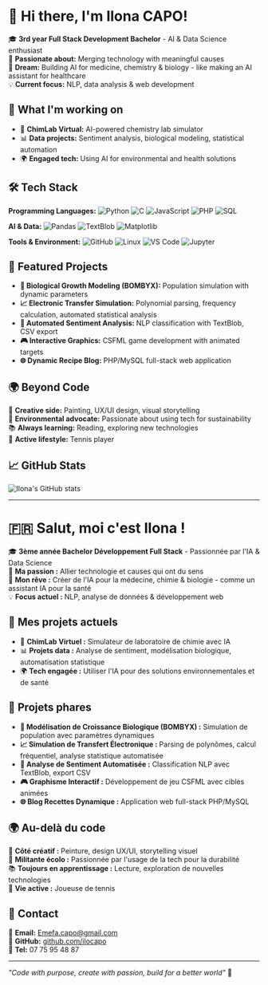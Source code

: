 # 👋 Hi there, I'm Ilona CAPO!

🎓 **3rd year Full Stack Development Bachelor** - AI & Data Science enthusiast  
🔬 **Passionate about:** Merging technology with meaningful causes  
🌱 **Dream:** Building AI for medicine, chemistry & biology - like making an AI assistant for healthcare  
💡 **Current focus:** NLP, data analysis & web development  

## 🚀 What I'm working on
- 🧪 **ChimLab Virtual:** AI-powered chemistry lab simulator
- 📊 **Data projects:** Sentiment analysis, biological modeling, statistical automation
- 🌍 **Engaged tech:** Using AI for environmental and health solutions

## 🛠️ Tech Stack

**Programming Languages:**
![Python](https://img.shields.io/badge/-Python-3776AB?style=flat&logo=python&logoColor=white)
![C](https://img.shields.io/badge/-C-A8B9CC?style=flat&logo=c&logoColor=white)
![JavaScript](https://img.shields.io/badge/-JavaScript-F7DF1E?style=flat&logo=javascript&logoColor=black)
![PHP](https://img.shields.io/badge/-PHP-777BB4?style=flat&logo=php&logoColor=white)
![SQL](https://img.shields.io/badge/-SQL-4479A1?style=flat&logo=mysql&logoColor=white)

**AI & Data:**
![Pandas](https://img.shields.io/badge/-Pandas-150458?style=flat&logo=pandas&logoColor=white)
![TextBlob](https://img.shields.io/badge/-TextBlob-FF6B6B?style=flat&logoColor=white)
![Matplotlib](https://img.shields.io/badge/-Matplotlib-11557C?style=flat&logoColor=white)

**Tools & Environment:**
![GitHub](https://img.shields.io/badge/-GitHub-181717?style=flat&logo=github&logoColor=white)
![Linux](https://img.shields.io/badge/-Linux-FCC624?style=flat&logo=linux&logoColor=black)
![VS Code](https://img.shields.io/badge/-VS%20Code-007ACC?style=flat&logo=visual-studio-code&logoColor=white)
![Jupyter](https://img.shields.io/badge/-Jupyter-F37626?style=flat&logo=jupyter&logoColor=white)

## 🌟 Featured Projects
- **🔬 Biological Growth Modeling (BOMBYX):** Population simulation with dynamic parameters
- **📈 Electronic Transfer Simulation:** Polynomial parsing, frequency calculation, automated statistical analysis
- **💬 Automated Sentiment Analysis:** NLP classification with TextBlob, CSV export
- **🎮 Interactive Graphics:** CSFML game development with animated targets
- **🌐 Dynamic Recipe Blog:** PHP/MySQL full-stack web application

## 🌍 Beyond Code
🎨 **Creative side:** Painting, UX/UI design, visual storytelling  
🌱 **Environmental advocate:** Passionate about using tech for sustainability  
📚 **Always learning:** Reading, exploring new technologies  
🎾 **Active lifestyle:** Tennis player  

## 📈 GitHub Stats
![Ilona's GitHub stats](https://github-readme-stats.vercel.app/api?username=ilocapo&show_icons=true&theme=radical)

---

# 🇫🇷 Salut, moi c'est Ilona !

🎓 **3ème année Bachelor Développement Full Stack** - Passionnée par l'IA & Data Science  
🔬 **Ma passion :** Allier technologie et causes qui ont du sens  
🌱 **Mon rêve :** Créer de l'IA pour la médecine, chimie & biologie - comme un assistant IA pour la santé  
💡 **Focus actuel :** NLP, analyse de données & développement web  

## 🚀 Mes projets actuels
- 🧪 **ChimLab Virtuel :** Simulateur de laboratoire de chimie avec IA
- 📊 **Projets data :** Analyse de sentiment, modélisation biologique, automatisation statistique
- 🌍 **Tech engagée :** Utiliser l'IA pour des solutions environnementales et de santé

## 🌟 Projets phares
- **🔬 Modélisation de Croissance Biologique (BOMBYX) :** Simulation de population avec paramètres dynamiques
- **📈 Simulation de Transfert Électronique :** Parsing de polynômes, calcul fréquentiel, analyse statistique automatisée
- **💬 Analyse de Sentiment Automatisée :** Classification NLP avec TextBlob, export CSV
- **🎮 Graphisme Interactif :** Développement de jeu CSFML avec cibles animées
- **🌐 Blog Recettes Dynamique :** Application web full-stack PHP/MySQL

## 🌍 Au-delà du code
🎨 **Côté créatif :** Peinture, design UX/UI, storytelling visuel  
🌱 **Militante écolo :** Passionnée par l'usage de la tech pour la durabilité  
📚 **Toujours en apprentissage :** Lecture, exploration de nouvelles technologies  
🎾 **Vie active :** Joueuse de tennis  

## 💌 Contact
📧 **Email:** Emefa.capo@gmail.com  
🔗 **GitHub:** [github.com/ilocapo](https://github.com/ilocapo)  
📱 **Tel:** 07 75 95 48 87

---

*"Code with purpose, create with passion, build for a better world"* 🌟
